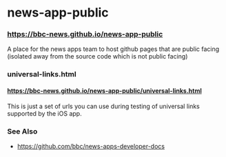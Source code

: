# news-app-public
### https://bbc-news.github.io/news-app-public
A place for the news apps team to host github pages that are public facing (isolated away from the source code which is not public facing)

### universal-links.html
#### https://bbc-news.github.io/news-app-public/universal-links.html
This is just a set of urls you can use during testing of universal links supported by the iOS app.

### See Also
- https://github.com/bbc/news-apps-developer-docs
